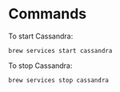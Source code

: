 # Commands

To start Cassandra:
```
brew services start cassandra
```

To stop Cassandra:
```
brew services stop cassandra
```
